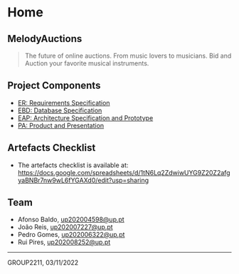 # Home

## MelodyAuctions

> The future of online auctions. From music lovers to musicians. Bid and Auction your favorite musical instruments.

## Project Components 
- [ER: Requirements Specification](/wiki/er) 
- [EBD: Database Specification](/wiki/ebd) 
- [EAP: Architecture Specification and Prototype](/wiki/eap) 
- [PA: Product and Presentation](/wiki/pa)
## Artefacts Checklist 
- The artefacts checklist is available at: https://docs.google.com/spreadsheets/d/1tN6Lq2ZdwiwUYG9Z20Z2afgyaBNBr7nw9wL6fYGAXd0/edit?usp=sharing 

## Team 
* Afonso Baldo, [up202004598@up.pt](mailto:up202004598@up.pt)
* João Reis, [up202007227@up.pt](mailto:up202007227@up.pt)
* Pedro Gomes, [up202006322@up.pt](mailto:up202006322@up.pt)
* Rui Pires, [up202008252@up.pt](mailto:up202008252@up.pt)
---
GROUP2211, 03/11/2022
